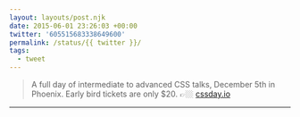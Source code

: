 ```yaml
---
layout: layouts/post.njk
date: 2015-06-01 23:26:03 +00:00
twitter: '605515683338649600'
permalink: /status/{{ twitter }}/
tags: 
  - tweet
---
```


> A full day of intermediate to advanced CSS talks, December 5th in Phoenix. Early bird tickets are only $20. 👉🏼 [cssday.io](http://cssday.io)

---
